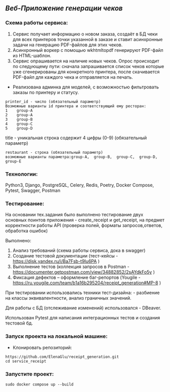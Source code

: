 ## _Веб-Приложение генерации чеков_

### Схема работы сервиса:
1. Сервис получает информацию о новом заказа, создаёт в БД чеки для всех принтеров точки указанной в заказе и ставит асинхронные задачи на генерацию PDF-файлов для этих чеков.
2. Асинхронный воркер с помощью wkhtmltopdf генерируют PDF-файл из HTML-шаблон.
3. Сервис опрашивается на наличие новых чеков. Опрос происходит по следующему пути: сначала запрашивается список чеков которые уже сгенерированы для конкретного принтера, после скачивается PDF-файл для каждого чека и отправляется на печать.

+ Реализована админка для моделей, с возможностью фильтровать заказы по принтеру и статусу.
  
``` 
printer_id - число (обязательный параметр)
Возможные варианты id принтера и соответствующий ему ресторан:
1	 group-A
2	 group-A
3	 group-B
4	 group-C
5	 group-D
```
title - уникальная строка содержит 4 цифры (0-9) (обязательный параметр)
```
restaurant - строка (обязательный параметр)
возможные варианты параметра:group-A,  group-B,  group-C,  group-D,  group-E
```

### Технологии:

Python3, Django, PostgreSQL, Celery, Redis, Poetry, Docker Compose, Pytest, Swagger, Postman

### Тестирование:

На основании тех.задания было выполнено тестирование двух основных поинтов приложения - create_receipt и get_receipt, на предмет корректности работы API (проверка полей, форматы запросов,ответов, обработка ошибок)

Выполнено:
1.	Анализ требований (схема работы сервиса, дока в swagger)
2.	Создание тестовой документации (тест-кейсы - https://disk.yandex.ru/i/Ba7Fsb-t9Iu6PA )
3.	Выполнение тестов (коллекция запросов в Postman - https://documenter.getpostman.com/view/34882852/2sAYdkFo5y )
4.	Фиксация дефектов – оформление баг-репортов (Yougile - https://ru.yougile.com/team/b1a16b295204/receipt_generation#MP-8 )

При тестировании использовались техники тест-дизайна: - разбиение на классы эквивалентности, анализ граничных значений. 

Для работы с БД (отслеживание изменений) использовался - DBeaver.

Использован Pytest для написания интеграционных тестов и создания тестовой бд.




### Запуск проекта на локальной машине:

- Клонировать репозиторий:
```
https://github.com/ElenaGlu/receipt_generation.git
cd service_receipt
```

### Запустите проект:

```
sudo docker compose up --build
```

